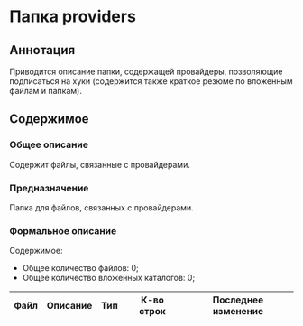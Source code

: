 # Папка providers

## Аннотация

Приводится описание папки, содержащей провайдеры, позволяющие подписаться на хуки (содержится также
краткое резюме по вложенным файлам и папкам).

## Содержимое

### Общее описание

Содержит файлы, связанные с провайдерами.

### Предназначение

Папка для файлов, связанных с провайдерами.

### Формальное описание

Содержимое:
* Общее количество файлов: 0;
* Общее количество вложенных каталогов: 0;

| Файл | Описание | Тип | К-во строк | Последнее изменение |
|------|----------|-----|------------|---------------------|

